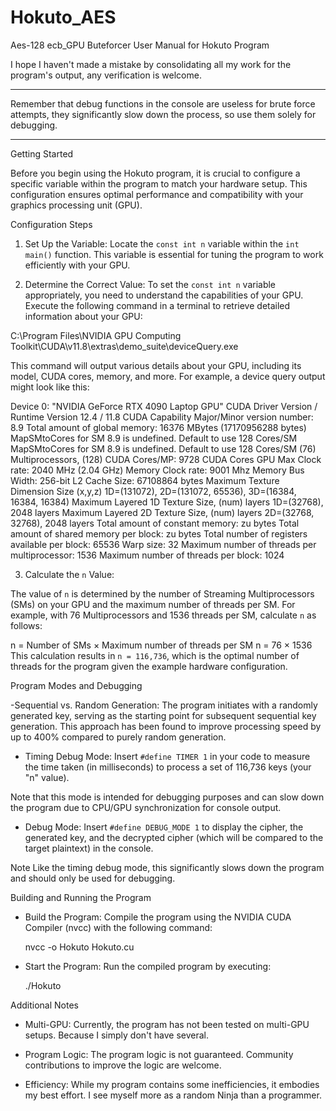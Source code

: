 # Hokuto_AES
Aes-128 ecb_GPU Buteforcer
User Manual for Hokuto Program

I hope I haven't made a mistake by consolidating 
all my work for the program's output,
any verification is welcome.


--------------------------------------------------------


Remember that debug functions in the console are useless for brute force attempts,
they significantly slow down the process, so use them solely for debugging.


-----------------------------------------------



Getting Started

Before you begin using the Hokuto program, 
it is crucial to configure a specific variable within the program to match your hardware setup. 
This configuration ensures optimal performance and compatibility with your graphics processing unit (GPU).

Configuration Steps

1. Set Up the Variable: 
Locate the `const int n` variable within the `int main()` function. 
This variable is essential for tuning the program to work efficiently with your GPU.

2. Determine the Correct Value: 
To set the `const int n` variable appropriately, 
you need to understand the capabilities of your GPU. 
Execute the following command in a terminal to retrieve detailed information about your GPU:

C:\Program Files\NVIDIA GPU Computing Toolkit\CUDA\v11.8\extras\demo_suite\deviceQuery.exe
   

This command will output various details about your GPU, including its model, CUDA cores, memory, and more. For example, a device query output might look like this:

  Device 0: "NVIDIA GeForce RTX 4090 Laptop GPU"
  CUDA Driver Version / Runtime Version          12.4 / 11.8
  CUDA Capability Major/Minor version number:    8.9
  Total amount of global memory:                 16376 MBytes (17170956288 bytes)
  MapSMtoCores for SM 8.9 is undefined.  Default to use 128 Cores/SM
  MapSMtoCores for SM 8.9 is undefined.  Default to use 128 Cores/SM
  (76) Multiprocessors, (128) CUDA Cores/MP:     9728 CUDA Cores
  GPU Max Clock rate:                            2040 MHz (2.04 GHz)
  Memory Clock rate:                             9001 Mhz
  Memory Bus Width:                              256-bit
  L2 Cache Size:                                 67108864 bytes
  Maximum Texture Dimension Size (x,y,z)         1D=(131072), 2D=(131072, 65536), 3D=(16384, 16384, 16384)
  Maximum Layered 1D Texture Size, (num) layers  1D=(32768), 2048 layers
  Maximum Layered 2D Texture Size, (num) layers  2D=(32768, 32768), 2048 layers
  Total amount of constant memory:               zu bytes
  Total amount of shared memory per block:       zu bytes
  Total number of registers available per block: 65536
  Warp size:                                     32
  Maximum number of threads per multiprocessor:  1536
  Maximum number of threads per block:           1024

3. Calculate the `n` Value: 

The value of `n` is determined by the number of Streaming Multiprocessors (SMs) 
on your GPU and the maximum number of threads per SM. 
For example, with 76 Multiprocessors and 1536 threads per SM, calculate `n` as follows:
  
   n = Number of SMs × Maximum number of threads per SM
   n = 76 × 1536  
   This calculation results in `n = 116,736`, which is the optimal number of threads for the program given the example hardware configuration.


Program Modes and Debugging

-Sequential vs. Random Generation: 
The program initiates with a randomly generated key, 
serving as the starting point for subsequent sequential key generation. 
This approach has been found to improve processing speed by up to 400% compared to purely random generation.

- Timing Debug Mode: 
Insert `#define TIMER 1` in your code 
to measure the time taken (in milliseconds) to process a set of 116,736 keys (your "n" value).

 
Note that this mode is intended for debugging purposes and can slow down the program 
due to CPU/GPU synchronization for console output.

- Debug Mode: 
Insert `#define DEBUG_MODE 1` 
to display the cipher, the generated key, and the decrypted cipher 
(which will be compared to the target plaintext) in the console. 

Note Like the timing debug mode, this significantly slows down the program and should only be used for debugging.



Building and Running the Program

- Build the Program: Compile the program using the NVIDIA CUDA Compiler (nvcc) with the following command:

  
  nvcc -o Hokuto Hokuto.cu
  

- Start the Program: Run the compiled program by executing:

  
  ./Hokuto
  



 Additional Notes

- Multi-GPU: Currently, the program has not been tested on multi-GPU setups. Because I simply don't have several.

- Program Logic: The program logic is not guaranteed.  Community contributions to improve the logic are welcome.

- Efficiency: While my program contains some inefficiencies, 
it embodies my best effort. I see myself more as a random Ninja than a programmer.

